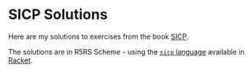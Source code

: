 # SICP Solutions

Here are my solutions to exercises from the book [SICP][1].

The solutions are in R5RS Scheme - using the [`sicp` language][2] available in [Racket][3].




[1]: https://g.co/kgs/ftdz8m
[2]: https://pkgs.racket-lang.org/package/sicp
[3]: https://www.racket-lang.org
